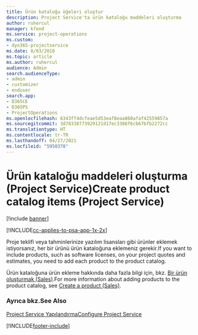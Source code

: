 ```yaml
---
title: Ürün kataloğu öğeleri oluştur
description: Project Service'ta ürün kataloğu maddeleri oluşturma
author: ruhercul
manager: kfend
ms.service: project-operations
ms.custom:
- dyn365-projectservice
ms.date: 8/03/2018
ms.topic: article
ms.author: ruhercul
audience: Admin
search.audienceType:
- admin
- customizer
- enduser
search.app:
- D365CE
- D365PS
- ProjectOperations
ms.openlocfilehash: 6343ff4dcfeae5d53eaf8eaa860afaf42559857a
ms.sourcegitcommit: 3d78338773929121d17ec3386f6cb67bfb2272cc
ms.translationtype: HT
ms.contentlocale: tr-TR
ms.lasthandoff: 04/27/2021
ms.locfileid: "5950378"
---
```

# <a name="create-product-catalog-items-project-service"></a><span data-ttu-id="59968-103">Ürün kataloğu maddeleri oluşturma (Project Service)</span><span class="sxs-lookup"><span data-stu-id="59968-103">Create product catalog items (Project Service)</span></span>

[!include [banner](../includes/psa-now-project-operations.md)]

[!INCLUDE[cc-applies-to-psa-app-1x-2x](../includes/cc-applies-to-psa-app-1x-2x.md)]

<span data-ttu-id="59968-104">Proje teklifi veya tahminlerinize yazılım lisansları gibi ürünler eklemek istiyorsanız, her bir ürünü ürün kataloğuna eklemeniz gerekir.</span><span class="sxs-lookup"><span data-stu-id="59968-104">If you want to include products, such as software licenses, on your project quotes and estimates, you need to add each product to the product catalog.</span></span>  
  
 <span data-ttu-id="59968-105">Ürün kataloğuna ürün ekleme hakkında daha fazla bilgi için, bkz. [Bir ürün oluşturmak (Sales)](/dynamics365/sales-enterprise/create-product-sales).</span><span class="sxs-lookup"><span data-stu-id="59968-105">For more information about adding products to the product catalog, see [Create a product (Sales)](/dynamics365/sales-enterprise/create-product-sales).</span></span>  
  
### <a name="see-also"></a><span data-ttu-id="59968-106">Ayrıca bkz.</span><span class="sxs-lookup"><span data-stu-id="59968-106">See Also</span></span>  
 [<span data-ttu-id="59968-107">Project Service Yapılandırma</span><span class="sxs-lookup"><span data-stu-id="59968-107">Configure Project Service</span></span>](../psa/configure.md)


[!INCLUDE[footer-include](../includes/footer-banner.md)]